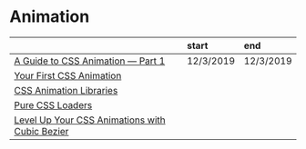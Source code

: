 # Animation

|  | start | end |
| :--- | :--- | :--- |
| [A Guide to CSS Animation — Part 1](https://codeburst.io/a-guide-to-css-animation-part-1-8777f5beb1f8) | 12/3/2019 | 12/3/2019 |
| [Your First CSS Animation](https://blog.prototypr.io/your-first-css-animation-69f0a83d8154) |  |  |
| [CSS Animation Libraries](https://css-tricks.com/css-animation-libraries/) |  |  |
| [Pure CSS Loaders](%20https://loading.io/css/) |  |  |
| [Level Up Your CSS Animations with Cubic Bezier](https://callmenick.com/dev/level-up-animations-cubic-bezier/) |  |  |


